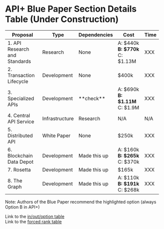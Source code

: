 # API+ Blue Paper Section Details Table (Under Construction) 

| **Proposal** | **Type** | **Dependencies** | **Cost** | **Time** |
| --- | --- | --- | --- | --- |
| 1. API Research and Standards | Research | None | A: $440k **B: $770k** C: $1.13M | XXX |
| 2. Transaction Lifecycle | Development | None | $400k | XXX |
| 3. Specialized APIs | Development | \*\*check\*\* | A: $690k **B: $1.11M** C: $1.9M | XXX |
| 4. Central API Service | Infrastructure | Research | N/A | N/A |
| 5. Distributed API | White Paper | None | $250k | XXX |
| 6. Blockchain Data Depot | Development | Made this up | A: $160k **B: $265k** C: $370k | XXX |
| 7. Rosetta | Development | Made this up | $165k | XXX |
| 8. The Graph | Development | Made this up | A: $110k **B: $191k** C: $268k | XXX |

Note: Authors of the Blue Paper recommend the highlighted option (always Option B in API+)

Link to the [in/out/option table](in-out-option.md)<br/>
Link to the [forced rank table](section-rank.md)
